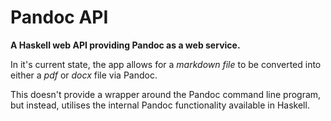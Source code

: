 # Pandoc API
**A Haskell web API providing Pandoc as a web service.**

In it's current state, the app allows for a *markdown file* to be converted into either a *pdf* or *docx* file via Pandoc. 

This doesn't provide a wrapper around the Pandoc command line program, but instead, utilises the internal Pandoc functionality available in Haskell.



